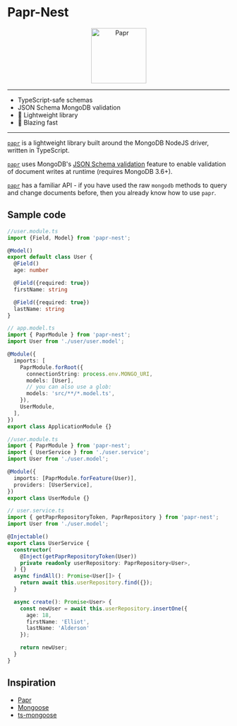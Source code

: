 # Papr-Nest

<div align="center">
	<img alt="Papr" height="125" src="https://i.imgur.com/E5013gS.png" />
</div>

---

- TypeScript-safe schemas
- JSON Schema MongoDB validation
- :tada: Lightweight library
- :rocket: Blazing fast

---

[`papr`](https://github.com/plexinc/papr) is a lightweight library built around the MongoDB NodeJS driver, written in TypeScript.

[`papr`](https://github.com/plexinc/papr) uses MongoDB's [JSON Schema validation](https://docs.mongodb.com/manual/core/schema-validation/#json-schema) feature to enable validation of document writes at runtime (requires MongoDB 3.6+).

[`papr`](https://github.com/plexinc/papr) has a familiar API - if you have used the raw `mongodb` methods to query and change documents before, then you already know how to use `papr`.

## Sample code


```ts
//user.module.ts
import {Field, Model} from 'papr-nest';

@Model()
export default class User {
  @Field()
  age: number

  @Field({required: true})
  firstName: string

  @Field({required: true})
  lastName: string
}
```

```ts
// app.model.ts
import { PaprModule } from 'papr-nest';
import User from './user/user.model';

@Module({
  imports: [
    PaprModule.forRoot({
      connectionString: process.env.MONGO_URI,
      models: [User],
      // you can also use a glob:
      models: 'src/**/*.model.ts',
    }),
    UserModule,
  ],
})
export class ApplicationModule {}
```

```ts
//user.module.ts
import { PaprModule } from 'papr-nest';
import { UserService } from './user.service';
import User from './user.model';

@Module({
  imports: [PaprModule.forFeature(User)],
  providers: [UserService],
})
export class UserModule {}

```

```ts
// user.service.ts
import { getPaprRepositoryToken, PaprRepository } from 'papr-nest';
import User from './user.model';

@Injectable()
export class UserService {
  constructor(
    @Inject(getPaprRepositoryToken(User))
    private readonly userRepository: PaprRepository<User>,
  ) {}
  async findAll(): Promise<User[]> {
    return await this.userRepository.find({});
  }

  async create(): Promise<User> {
    const newUser = await this.userRepository.insertOne({
      age: 18,
      firstName: 'Elliot',
      lastName: 'Alderson'
    });

    return newUser;
  }
}

```

## Inspiration

- [Papr](https://github.com/plexinc/papr)
- [Mongoose](https://mongoosejs.com/)
- [ts-mongoose](https://github.com/lstkz/ts-mongoose)
